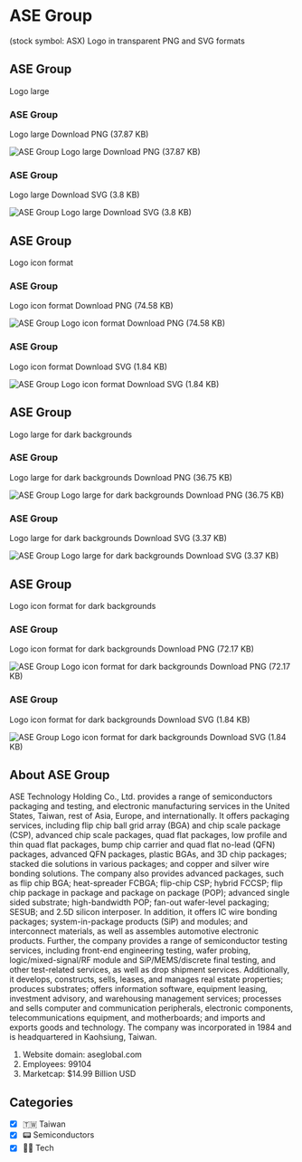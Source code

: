 # ASE Group
 (stock symbol: ASX) Logo in transparent PNG and SVG formats

## ASE Group
 Logo large

### ASE Group
 Logo large Download PNG (37.87 KB)

![ASE Group
 Logo large Download PNG (37.87 KB)](/img/orig/ASX_BIG-3ecf4cdc.png)

### ASE Group
 Logo large Download SVG (3.8 KB)

![ASE Group
 Logo large Download SVG (3.8 KB)](/img/orig/ASX_BIG-c87fe68d.svg)

## ASE Group
 Logo icon format

### ASE Group
 Logo icon format Download PNG (74.58 KB)

![ASE Group
 Logo icon format Download PNG (74.58 KB)](/img/orig/ASX-371ee59e.png)

### ASE Group
 Logo icon format Download SVG (1.84 KB)

![ASE Group
 Logo icon format Download SVG (1.84 KB)](/img/orig/ASX-5fa2e40d.svg)

## ASE Group
 Logo large for dark backgrounds

### ASE Group
 Logo large for dark backgrounds Download PNG (36.75 KB)

![ASE Group
 Logo large for dark backgrounds Download PNG (36.75 KB)](/img/orig/ASX_BIG.D-0a355077.png)

### ASE Group
 Logo large for dark backgrounds Download SVG (3.37 KB)

![ASE Group
 Logo large for dark backgrounds Download SVG (3.37 KB)](/img/orig/ASX_BIG.D-fc4433df.svg)

## ASE Group
 Logo icon format for dark backgrounds

### ASE Group
 Logo icon format for dark backgrounds Download PNG (72.17 KB)

![ASE Group
 Logo icon format for dark backgrounds Download PNG (72.17 KB)](/img/orig/ASX.D-ed0ba04e.png)

### ASE Group
 Logo icon format for dark backgrounds Download SVG (1.84 KB)

![ASE Group
 Logo icon format for dark backgrounds Download SVG (1.84 KB)](/img/orig/ASX.D-60868d64.svg)

## About ASE Group


ASE Technology Holding Co., Ltd. provides a range of semiconductors packaging and testing, and electronic manufacturing services in the United States, Taiwan, rest of Asia, Europe, and internationally. It offers packaging services, including flip chip ball grid array (BGA) and chip scale package (CSP), advanced chip scale packages, quad flat packages, low profile and thin quad flat packages, bump chip carrier and quad flat no-lead (QFN) packages, advanced QFN packages, plastic BGAs, and 3D chip packages; stacked die solutions in various packages; and copper and silver wire bonding solutions. The company also provides advanced packages, such as flip chip BGA; heat-spreader FCBGA; flip-chip CSP; hybrid FCCSP; flip chip package in package and package on package (POP); advanced single sided substrate; high-bandwidth POP; fan-out wafer-level packaging; SESUB; and 2.5D silicon interposer. In addition, it offers IC wire bonding packages; system-in-package products (SiP) and modules; and interconnect materials, as well as assembles automotive electronic products. Further, the company provides a range of semiconductor testing services, including front-end engineering testing, wafer probing, logic/mixed-signal/RF module and SiP/MEMS/discrete final testing, and other test-related services, as well as drop shipment services. Additionally, it develops, constructs, sells, leases, and manages real estate properties; produces substrates; offers information software, equipment leasing, investment advisory, and warehousing management services; processes and sells computer and communication peripherals, electronic components, telecommunications equipment, and motherboards; and imports and exports goods and technology. The company was incorporated in 1984 and is headquartered in Kaohsiung, Taiwan.

1. Website domain: aseglobal.com
2. Employees: 99104
3. Marketcap: $14.99 Billion USD


## Categories
- [x] 🇹🇼 Taiwan
- [x] 📟 Semiconductors
- [x] 👩‍💻 Tech
